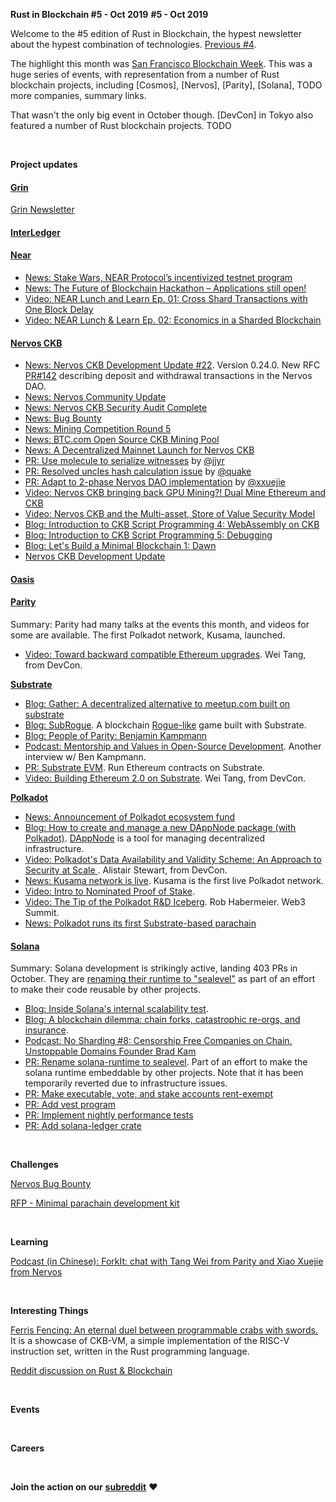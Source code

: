 **Rust in Blockchain #5 - Oct 2019**
**#5 - Oct 2019**

Welcome to the #5 edition of Rust in Blockchain, the hypest newsletter about the hypest combination of technologies. [Previous #4](https://rustinblockchain.org/2019/10/03/rust-in-blockchain-4-september-2019/).

The highlight this month was [San Francisco Blockchain Week][sfbw]. This was a huge series of events, with representation from a number of Rust blockchain projects, including [Cosmos], [Nervos], [Parity], [Solana],
TODO more companies, summary links.

That wasn't the only big event in October though. [DevCon] in Tokyo also featured a number of Rust blockchain projects. TODO

[sfbw]: https://sfblockchainweek.io

&nbsp;


**Project updates**

#### [**Grin**](https://github.com/mimblewimble/grin)

[Grin Newsletter](https://grinnews.substack.com/)

#### [**InterLedger**](https://github.com/interledger-rs/interledger-rs)

#### [**Near**](https://github.com/nearprotocol/nearcore)

- [News: Stake Wars, NEAR Protocol’s incentivized testnet program][near-stakewars]
- [News: The Future of Blockchain Hackathon – Applications still open!][near-hackathon]
- [Video: NEAR Lunch and Learn Ep. 01: Cross Shard Transactions with One Block Delay][near-video-crosshhard]
- [Video: NEAR Lunch & Learn Ep. 02: Economics in a Sharded Blockchain][near-video-economics]

[near-hackathon]: https://nearprotocol.com/blog/the-future-of-blockchain-hackathon/
[near-stakewars]: https://nearprotocol.com/blog/stake-wars-registration-is-now-open/
[near-video-crosshhard]: https://www.youtube.com/watch?v=mhJXsOKoSdg
[near-video-economics]: https://www.youtube.com/watch?v=QhQi2nAd-r0

#### [**Nervos CKB**](https://github.com/nervosnetwork/ckb)
- [News: Nervos CKB Development Update #22][nervos-dev]. Version 0.24.0. New RFC [PR#142][nervos-pr-142] describing deposit and withdrawal transactions in the Nervos DAO.
- [News: Nervos Community Update][nervos-community]
- [News: Nervos CKB Security Audit Complete][nervos-audit]
- [News: Bug Bounty][nervos-challenges]
- [News: Mining Competition Round 5][nervos-mining]
- [News: BTC.com Open Source CKB Mining Pool][nervos-mining-pool]
- [News: A Decentralized Mainnet Launch for Nervos CKB][nervos-mainnet]
- [PR: Use molecule to serialize witnesses][nervos-pr-1739] by [@jjyr](https://github.com/jjyr)
- [PR: Resolved uncles hash calculation issue][nervos-pr-1707] by [@quake](https://github.com/quake)
- [PR: Adapt to 2-phase Nervos DAO implementation][nervos-pr-1769] by [@xxuejie](https://github.com/xxuejie)
- [Video: Nervos CKB bringing back GPU Mining?! Dual Mine Ethereum and CKB][nervos-mining-video]
- [Video: Nervos CKB and the Multi-asset, Store of Value Security Model][nervos-intro]
- [Blog: Introduction to CKB Script Programming 4: WebAssembly on CKB](nervos-blog-wasm)
- [Blog: Introduction to CKB Script Programming 5: Debugging](nervos-blog-debugging)
- [Blog: Let's Build a Minimal Blockchain 1: Dawn](nervos-blog-minimalchain)
- [Nervos CKB Development Update](https://medium.com/nervosnetwork/tagged/development-updates)

[nervos-dev]: https://medium.com/nervosnetwork/nervos-ckb-development-update-22-97bb2c943364
[nervos-pr-142]: https://github.com/nervosnetwork/rfcs/blob/2aa14e142397570778f300468de2bb427e485507/rfcs/0000-dao-deposit-withdraw/0000-dao-deposit-withdraw.md
[nervos-community]: https://medium.com/nervosnetwork/nervos-community-update-6e9cced395ff
[nervos-audit]: https://medium.com/nervosnetwork/nervos-ckb-security-audit-complete-1e7a7561cfb6
[nervos-challenges]: https://medium.com/nervosnetwork/announcing-the-nervos-bug-bounty-ab8ef5a2fc9e
[nervos-mainnet]: https://medium.com/nervosnetwork/a-decentralized-mainnet-launch-for-nervos-ckb-9cb119d15540
[nervos-mining-pool]: https://medium.com/nervosnetwork/btc-com-open-source-ckb-mining-pool-c3ea7809d532
[nervos-mining]: https://medium.com/nervosnetwork/announcing-mining-competition-round-5-stage-three-4861bd1f0b88
[nervos-mining-video]: https://www.youtube.com/watch?time_continue=1&v=bMQwylHiqQw
[nervos-intro]: https://www.youtube.com/watch?v=AXTvoSJo8Cg&t=2s
[nervos-pr-1739]: https://github.com/nervosnetwork/rfcs/blob/2aa14e142397570778f300468de2bb427e485507/rfcs/0000-dao-deposit-withdraw/0000-dao-deposit-withdraw.md
[nervos-pr-1707]: https://github.com/nervosnetwork/ckb/pull/1707
[nervos-pr-1769]: https://github.com/nervosnetwork/ckb/pull/1769

[nervos-blog-wasm]: https://xuejie.space/2019_10_09_introduction_to_ckb_script_programming_wasm_on_ckb/
[nervos-blog-debugging]: https://xuejie.space/2019_10_18_introduction_to_ckb_script_programming_debugging/
[nervos-blog-minimalchain]: https://xuejie.space/2019_10_21_lets_build_a_minimal_blockchain_dawn/

#### [**Oasis**](https://github.com/oasislabs)

#### [**Parity** ](https://github.com/paritytech)

Summary: Parity had many talks at the events this month, and videos for some are available. The first Polkadot network, Kusama, launched.

- [Video: Toward backward compatible Ethereum upgrades][par-vid-1]. Wei Tang, from DevCon.

[par-vid-1]: https://slideslive.com/38920073/lessons-learned-to-build-a-dapp-on-a-light-client

[**Substrate**](https://github.com/paritytech/substrate)

- [Blog: Gather: A decentralized alternative to meetup.com built on substrate][sub-blog-1]
- [Blog: SubRogue][sub-blog-3]. A blockchain [Rogue-like] game built with Substrate.
- [Blog: People of Parity: Benjamin Kampmann][sub-blog-2]
- [Podcast: Mentorship and Values in Open-Source Development][sub-pod-1]. Another interview w/ Ben Kampmann.
- [PR: Substrate EVM][sub-pr-1]. Run Ethereum contracts on Substrate.
- [Video: Building Ethereum 2.0 on Substrate][sub-vid-1]. Wei Tang, from DevCon.

[Rogue-like]: https://en.wikipedia.org/wiki/Roguelike
[sub-blog-3]: https://medium.com/@edward.thomson/subrogue-8c0a537f02d4
[sub-vid-1]: https://slideslive.com/38920039/building-ethereum-20-on-substrate
[sub-pr-1]: https://github.com/paritytech/substrate/pull/3927
[sub-blog-1]: https://www.parity.io/gather-why-a-decentralized-blockchain-platform-is-the-only-sustainable-answer-to-the-meetup-com-pricing-hike/
[sub-blog-2]: https://www.parity.io/people-of-parity-benjamin-kampmann/
[sub-pod-1]: https://relaychain.fm/7-mentorship-values-open-source

[**Polkadot**](https://github.com/paritytech/polkadot)

- [News: Announcement of Polkadot ecosystem fund][polk-news-1]
- [Blog: How to create and manage a new DAppNode package (with Polkadot)][polk-blog-1]. [DAppNode] is a tool for managing decentralized infrastructure.
- [Video: Polkadot's Data Availability and Validity Scheme: An Approach to Security at Scale ][polk-vid-1]. Alistair Stewart, from DevCon.
- [News: Kusama network is live][polk-news-2]. Kusama is the first live Polkadot network.
- [Video: Intro to Nominated Proof of Stake][polk-vid-2].
- [Video: The Tip of the Polkadot R&D Iceberg][polk-vid-3]. Rob Habermeier. Web3 Summit.
- [News: Polkadot runs its first Substrate-based parachain][polk-news-2]

[polk-news-2]: https://twitter.com/gavofyork/status/1186646273685884930
[polk-vid-3]: https://www.youtube.com/watch?v=4_Ao-nvPIZI
[polk-vid-2]: https://www.youtube.com/watch?v=l3IoHHxZoX0
[polk-news-2]: https://twitter.com/a4fri/status/1188939968531615745
[polk-vid-1]: https://slideslive.com/38920004/polkadots-data-availability-and-validity-scheme-an-approach-to-security-at-scale
[polk-news-1]: https://polkadot.network/announcing-the-polkadot-ecosystem-fund/
[DAppNode]: https://dappnode.io/
[polk-blog-1]: https://medium.com/luguslabs/how-to-create-and-manage-a-new-dappnode-package-b23460b4449

#### [**Solana**](https://github.com/solana-labs/solana)

Summary: Solana development is strikingly active, landing 403 PRs in October. They are [renaming their runtime to "sealevel"][solana-pr-3] as part of an effort to make their code reusable by other projects.

- [Blog: Inside Solana's internal scalability test][solana-blog-1].
- [Blog: A blockchain dilemma: chain forks, catastrophic re-orgs, and insurance][solana-blog-2].
- [Podcast: No Sharding #8: Censorship Free Companies on Chain. Unstoppable Domains Founder Brad Kam][solana-pod]
- [PR: Rename solana-runtime to sealevel][solana-pr-3]. Part of an effort to make the solana runtime embeddable by other projects. Note that it has been temporarily reverted due to infrastructure issues.
- [PR: Make executable, vote, and stake accounts rent-exempt][solana-pr-1]
- [PR: Add vest program][solana-pr-2]
- [PR: Implement nightly performance tests][solana-pr-4]
- [PR: Add solana-ledger crate][solana-pr-5]

[solana-pr-5]: https://github.com/solana-labs/solana/pull/6415
[solana-blog-2]: https://medium.com/solana-labs/a-blockchain-dilemma-chain-forks-catastrophic-re-orgs-and-insurance-3b88a2fbd2ba
[solana-blog-1]: https://medium.com/solana-labs/inside-solanas-internal-scalability-test-cce13aa8c859
[solana-pod]: https://solana.com/censorship-free-companies-on-chain-unstoppable-domains-founder-brad-kam-episode-8-no-sharding-podcast/
[solana-pr-4]: https://github.com/solana-labs/solana/pull/6140
[solana-pr-3]: https://github.com/solana-labs/solana/pull/6239
[solana-pr-2]: https://github.com/solana-labs/solana/pull/5987
[solana-pr-1]: https://github.com/solana-labs/solana/pull/6017

&nbsp;

**Challenges**

[Nervos Bug Bounty](https://bounty.nervos.org/)

[RFP - Minimal parachain development kit](https://github.com/w3f/Web3-collaboration/issues/204)

&nbsp;

**Learning**

[Podcast (in Chinese): ForkIt: chat with Tang Wei from Parity and Xiao Xuejie from Nervos](https://forkit.fm/9)

&nbsp;

**Interesting Things**

[Ferris Fencing: An eternal duel between programmable crabs with swords.](http://www.ferrisfencing.org/) It is a showcase of CKB-VM, a simple implementation of the RISC-V instruction set, written in the Rust programming language.

[Reddit discussion on Rust & Blockchain](https://www.reddit.com/r/rust/comments/dpakxq/rust_2020_more_or_less/f5tpnkx)

&nbsp;

**Events**

&nbsp;

**Careers**

&nbsp;

**Join the action on our** [**subreddit**](https://www.reddit.com/r/RustInBlockchain/) **❤️**
